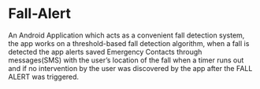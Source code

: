 # Fall-Alert
An Android Application which acts as a convenient fall detection system, 
the app works on a threshold-based fall detection algorithm, 
when a fall is detected the app alerts saved Emergency Contacts through messages(SMS) with the user’s location of the fall 
when a timer runs out and if no intervention by the user was discovered by the app after the FALL ALERT was triggered.
 

